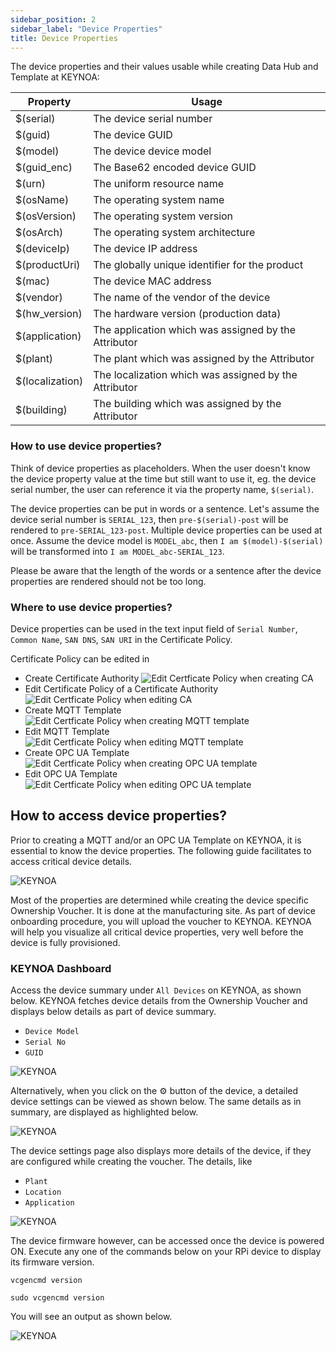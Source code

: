 ```yaml
---
sidebar_position: 2
sidebar_label: "Device Properties"
title: Device Properties
---
```


The device properties and their values usable while creating Data Hub and Template at KEYNOA:

| Property        | Usage                                                 |
|-----------------|-------------------------------------------------------|
| $(serial)       | The device serial number                              |
| $(guid)         | The device GUID                                       |
| $(model)        | The device device model                               |
| $(guid_enc)     | The Base62 encoded device GUID                        |
| $(urn)          | The uniform resource name                             |
| $(osName)       | The operating system name                             |
| $(osVersion)    | The operating system version                          |
| $(osArch)       | The operating system architecture                     |
| $(deviceIp)     | The device IP address                                 |
| $(productUri)   | The globally unique identifier for the product        |
| $(mac)          | The device MAC address                                |
| $(vendor)       | The name of the vendor of the device                  |
| $(hw_version)   | The hardware version (production data)                |
| $(application)  | The application which was assigned by the Attributor  |
| $(plant)        | The plant which was assigned by the Attributor        |
| $(localization) | The localization which was assigned by the Attributor |
| $(building)     | The building which was assigned by the Attributor     |

### How to use device properties?
Think of device properties as placeholders. 
When the user doesn't know the device property value at the time but still want to use it, eg. the device serial number,
the user can reference it via the property name, `$(serial)`. 

The device properties can be put in words or a sentence. Let's assume the device serial number is `SERIAL_123`, then 
`pre-$(serial)-post` will be rendered to `pre-SERIAL_123-post`.
Multiple device properties can be used at once. Assume the device model is `MODEL_abc`, then `I am $(model)-$(serial)` will be
transformed into `I am MODEL_abc-SERIAL_123`.

Please be aware that the length of the words or a sentence after the device properties are rendered should not be too long.

### Where to use device properties?
Device properties can be used in the text input field of `Serial Number`, `Common Name`, `SAN DNS`, `SAN URI` 
in the Certificate Policy.

Certificate Policy can be edited in
- Create Certificate Authority
  ![Edit Certficate Policy when creating CA](/website/static/img/KEYNOA/reference-doc/Device-Properties/default-cert-template-create-CA.png)
- Edit Certificate Policy of a Certificate Authority
  ![Edit Certficate Policy when editing CA](/website/static/img/KEYNOA/reference-doc/Device-Properties/default-cert-template-edit-CA.png)
- Create MQTT Template
  ![Edit Certficate Policy when creating MQTT template](/website/static/img/KEYNOA/reference-doc/Device-Properties/cert-template-create-mqtt.png)
- Edit MQTT Template
  ![Edit Certficate Policy when editing MQTT template](/website/static/img/KEYNOA/reference-doc/Device-Properties/cert-template-edit-mqtt.png)
- Create OPC UA Template
  ![Edit Certficate Policy when creating OPC UA template](/website/static/img/KEYNOA/reference-doc/Device-Properties/cert-template-create-OPCUA.png)
- Edit OPC UA Template
  ![Edit Certficate Policy when editing OPC UA template](/website/static/img/KEYNOA/reference-doc/Device-Properties/cert-template-edit-OPCUA.png)


## How to access device properties?

Prior to creating a MQTT and/or an OPC UA Template on KEYNOA, it is essential to know the device properties. The following guide facilitates to access critical device details. 

![KEYNOA](/img/KEYNOA/reference-doc/Device-Properties/device-properties.png)

Most of the properties are determined while creating the device specific Ownership Voucher. It is done at the manufacturing site. As part of device onboarding procedure, you will upload the voucher to KEYNOA. KEYNOA will help you visualize all critical device properties, very well before the device is fully provisioned.


### KEYNOA Dashboard

Access the device summary under `All Devices` on KEYNOA, as shown below. KEYNOA fetches device details from the Ownership Voucher and displays below details as part of device summary.

- `Device Model`
- `Serial No`
- `GUID`

![KEYNOA](/img/KEYNOA/reference-doc/Device-Properties/device-summary.png)

Alternatively, when you click on the :gear: button of the device, a detailed device settings can be viewed as shown below. The same details as in summary, are displayed as highlighted below.

![KEYNOA](/img/KEYNOA/reference-doc/Device-Properties/device-detailed-settings-1.png)


The device settings page also displays more details of the device, if they are configured while creating the voucher. The details, like

- `Plant`
- `Location`
- `Application`
 
![KEYNOA](/img/KEYNOA/reference-doc/Device-Properties/device-detailed-settings-2.png)

The device firmware however, can be accessed once the device is powered ON. Execute any one of the commands below on your RPi device to display its firmware version.

```
vcgencmd version
```
```
sudo vcgencmd version
```

You will see an output as shown below. 

![KEYNOA](/img/KEYNOA/reference-doc/Device-Properties/firmware-version.png)







